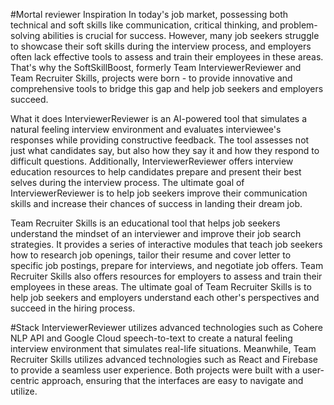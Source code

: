



#Mortal reviewer
Inspiration
In today's job market, possessing both technical and soft skills like communication, critical thinking, and problem-solving abilities is crucial for success. However, many job seekers struggle to showcase their soft skills during the interview process, and employers often lack effective tools to assess and train their employees in these areas. That's why the SoftSkillBoost, formerly Team InterviewerReviewer and Team Recruiter Skills, projects were born - to provide innovative and comprehensive tools to bridge this gap and help job seekers and employers succeed.

What it does
InterviewerReviewer is an AI-powered tool that simulates a natural feeling interview environment and evaluates interviewee's responses while providing constructive feedback. The tool assesses not just what candidates say, but also how they say it and how they respond to difficult questions. Additionally, InterviewerReviewer offers interview education resources to help candidates prepare and present their best selves during the interview process. The ultimate goal of InterviewerReviewer is to help job seekers improve their communication skills and increase their chances of success in landing their dream job.

Team Recruiter Skills is an educational tool that helps job seekers understand the mindset of an interviewer and improve their job search strategies. It provides a series of interactive modules that teach job seekers how to research job openings, tailor their resume and cover letter to specific job postings, prepare for interviews, and negotiate job offers. Team Recruiter Skills also offers resources for employers to assess and train their employees in these areas. The ultimate goal of Team Recruiter Skills is to help job seekers and employers understand each other's perspectives and succeed in the hiring process.

#Stack
InterviewerReviewer utilizes advanced technologies such as Cohere NLP API and Google Cloud speech-to-text to create a natural feeling interview environment that simulates real-life situations. Meanwhile, Team Recruiter Skills utilizes advanced technologies such as React and Firebase to provide a seamless user experience. Both projects were built with a user-centric approach, ensuring that the interfaces are easy to navigate and utilize.


